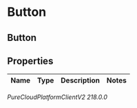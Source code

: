 # Button

## Button

## Properties

|Name | Type | Description | Notes|
|------------ | ------------- | ------------- | -------------|



_PureCloudPlatformClientV2 218.0.0_
